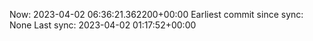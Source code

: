 Now: 2023-04-02 06:36:21.362200+00:00 Earliest commit since sync: None Last sync: 2023-04-02 01:17:52+00:00
